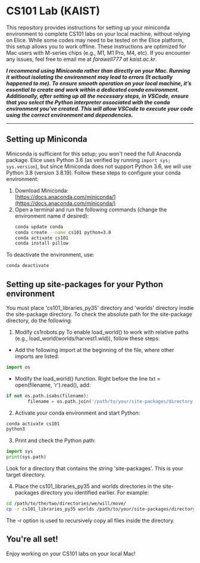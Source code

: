 # CS101 Lab (KAIST)
This repository provides instructions for setting up your miniconda environment to complete CS101 labs on your local machine, without relying on Elice. While some codes may need to be tested on the Elice platform, this setup allows you to work offline. These instructions are optimized for Mac users with M-series chips (e.g., M1, M1 Pro, M4, etc). If you encounter any issues, feel free to email me at *farawell777 at kaist.ac.kr*.

***I recommend using Miniconda rather than directly on your Mac. Running it without isolating the environment may lead to errors (It actually happened to me). To ensure smooth operation on your local machine, it’s essential to create and work within a dedicated conda environment. Additionally, after setting up all the necessary steps, in VSCode, ensure that you select the Python interpreter associated with the conda environment you've created. This will allow VSCode to execute your code using the correct environment and dependencies.***

___

## Setting up Miniconda
Miniconda is sufficient for this setup; you won't need the full Anaconda package. Elice uses Python 3.6 (as verified by running `import sys; sys.version`), but since Miniconda does not support Python 3.6, we will use Python 3.8 (version 3.8.19). Follow these steps to configure your conda environment:

1. Download Miniconda:  
   [https://docs.anaconda.com/miniconda/](https://docs.anaconda.com/miniconda/)
2. Open a terminal and run the following commands (change the environment name if desired):
   ```bash
   conda update conda
   conda create --name cs101 python=3.8
   conda activate cs101
   conda install pillow
To deactivate the environment, use:
```bash
conda deactivate
```

## Setting up site-packages for your Python environment
You must place 'cs101_libraries_py35' directory and 'worlds' directory insdie the site-package directory. To check the absolute path for the site-package directory, do the following:

1. Modify cs1robots.py
To enable load_world() to work with relative paths (e.g., load_world(worlds/harvest1.wld)), follow these steps:

* Add the following import at the beginning of the file, where other imports are listed:
```python
import os
```

* Modify the load_world() function. Right before the line txt = open(filename, 'r').read(), add:
```python
if not os.path.isabs(filename):
        filename = os.path.join('/path/to/your/site-packages/directory', filename)
```

2. Activate your conda environment and start Python:
  ```bash
  conda activate cs101
  python3
  ```

3. Print and check the Python path:
```python
import sys
print(sys.path)
```
Look for a directory that contains the string 'site-packages'. This is your target directory.

4. Place the cs101_libraries_py35 and worlds directories in the site-packages directory you identified earlier. For example:

```bash
cd /path/to/the/two/directories/we/will/move/
cp -r cs101_libraries_py35 worlds /path/to/your/site-packages/directory
```

The -r option is used to recursively copy all files inside the directory.

## You're all set!
Enjoy working on your CS101 labs on your local Mac!
